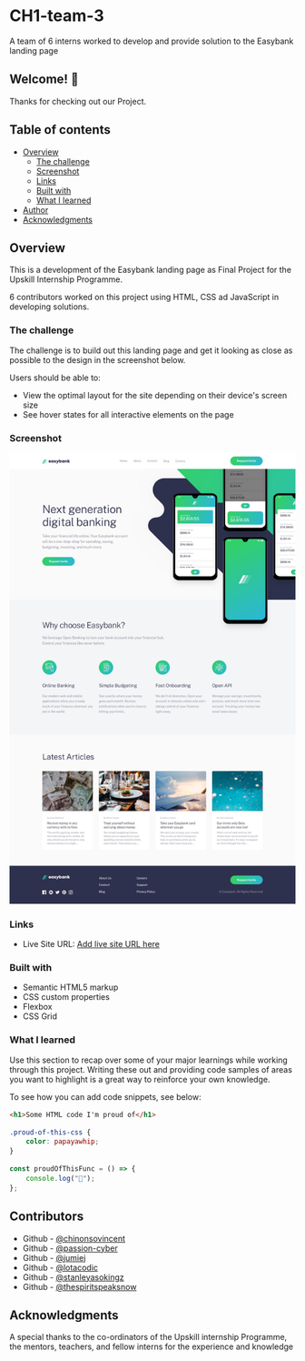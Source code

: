 # CH1-team-3

A team of 6 interns worked to develop and provide solution to the Easybank landing page

## Welcome! 👋

Thanks for checking out our Project.

## Table of contents

-   [Overview](#overview)
    -   [The challenge](#the-challenge)
    -   [Screenshot](#screenshot)
    -   [Links](#links)
    -   [Built with](#built-with)
    -   [What I learned](#what-i-learned)
-   [Author](#author)
-   [Acknowledgments](#acknowledgments)

## Overview

This is a development of the Easybank landing page as Final Project for the Upskill Internship Programme.

6 contributors worked on this project using HTML, CSS ad JavaScript in developing solutions.

### The challenge

The challenge is to build out this landing page and get it looking as close as possible to the design in the screenshot below.

Users should be able to:

-   View the optimal layout for the site depending on their device's screen size
-   See hover states for all interactive elements on the page

### Screenshot

![](design/desktop-design.jpg)

### Links

-   Live Site URL: [Add live site URL here](https://your-live-site-url.com)

### Built with

-   Semantic HTML5 markup
-   CSS custom properties
-   Flexbox
-   CSS Grid

### What I learned

Use this section to recap over some of your major learnings while working through this project. Writing these out and providing code samples of areas you want to highlight is a great way to reinforce your own knowledge.

To see how you can add code snippets, see below:

```html
<h1>Some HTML code I'm proud of</h1>
```

```css
.proud-of-this-css {
	color: papayawhip;
}
```

```js
const proudOfThisFunc = () => {
	console.log("🎉");
};
```

## Contributors

-   Github - [@chinonsovincent](https://github.com/ChinonsoVincent)
-   Github - [@passion-cyber](https://github.com/passion-cyber)
-   Github - [@jumiej](https://github.com/jumiej)
-   Github - [@lotacodic](https://github.com/lotacodic)
-   Github - [@stanleyasokingz](https://github.com/stanleyasokingz)
-   Github - [@thespiritspeaksnow](https://github.com/thespiritspeaksnow)

## Acknowledgments

A special thanks to the co-ordinators of the Upskill internship Programme, the mentors, teachers, and fellow interns for the experience and knowledge

